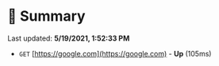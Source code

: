 # 📖 Summary
Last updated: **5/19/2021, 1:52:33 PM**

- `GET` [https://google.com](https://google.com) - **Up** (105ms)
